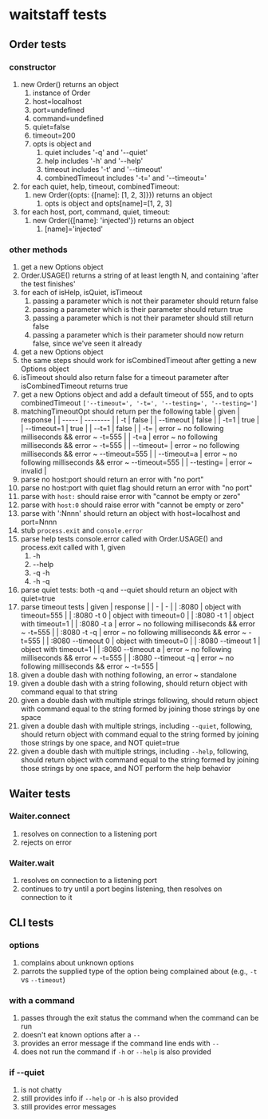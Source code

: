 # waitstaff tests

## Order tests

### constructor

1. new Order() returns an object
    1. instance of Order
    1. host=localhost
    1. port=undefined
    1. command=undefined
    1. quiet=false
    1. timeout=200
    1. opts is object and
        1. quiet includes '-q' and '--quiet'
        1. help includes '-h' and '--help'
        1. timeout includes '-t' and '--timeout'
        1. combinedTimeout includes '-t=' and '--timeout='
1. for each quiet, help, timeout, combinedTimeout:
    1. new Order({opts: {[name]: [1, 2, 3]}}) returns an object
        1. opts is object and opts[name]=[1, 2, 3]
1. for each host, port, command, quiet, timeout:
    1. new Order({[name]: 'injected'}) returns an object
        1. [name]='injected'

### other methods

1. get a new Options object
1. Order.USAGE() returns a string of at least length N, and containing 'after the test finishes'
1. for each of isHelp, isQuiet, isTimeout
    1. passing a parameter which is not their parameter should return false
    1. passing a parameter which is their parameter should return true
    1. passing a parameter which is not their parameter should still return false
    1. passing a parameter which is their parameter should now return false, since we've seen it already
1. get a new Options object
1. the same steps should work for isCombinedTimeout after getting a new Options object
1. isTimeout should also return false for a timeout parameter after isCombinedTimeout returns true
1. get a new Options object and add a default timeout of 555, and to opts combinedTimeout
    `['--timeout=', '-t=', '--testing=', '--testing=']`
1. matchingTimeoutOpt should return per the following table
    | given | response |
    | ----- | -------- |
    | -t | false |
    | --timeout | false |
    | -t=1 | true |
    | --timeout=1 | true |
    | --t=1 | false |
    | -t= | error ~ no following milliseconds && error ~ -t=555  |
    | -t=a | error ~ no following milliseconds && error ~ -t=555  |
    | --timeout= | error ~ no following milliseconds && error ~ --timeout=555 |
    | --timeout=a | error ~ no following milliseconds && error ~ --timeout=555 |
    | --testing= | error ~ invalid |
1. parse no host:port should return an error with "no port"
1. parse no host:port with quiet flag should return an error with "no port"
1. parse with `host:` should raise error with "cannot be empty or zero"
1. parse with `host:0` should raise error with "cannot be empty or zero"
1. parse with ':Nnnn' should return an object with host=localhost and port=Nnnn
1. stub `process.exit` and `console.error`
1. parse help tests
    console.error called with Order.USAGE() and process.exit called with 1, given
    1. -h
    1. --help
    1. -q -h
    1. -h -q
1. parse quiet tests: both -q and --quiet should return an object with quiet=true
1. parse timeout tests
    | given | response |
    | - | - |
    | :8080 | object with timeout=555 |
    | :8080 -t 0 | object with timeout=0 |
    | :8080 -t 1 | object with timeout=1 |
    | :8080 -t a | error ~ no following milliseconds && error ~ -t=555 |
    | :8080 -t -q | error ~ no following milliseconds && error ~ -t=555 |
    | :8080 --timeout 0 | object with timeout=0 |
    | :8080 --timeout 1 | object with timeout=1 |
    | :8080 --timeout a | error ~ no following milliseconds && error ~ -t=555 |
    | :8080 --timeout -q | error ~ no following milliseconds && error ~ -t=555 |
1. given a double dash with nothing following, an error ~ standalone
1. given a double dash with a string following, should return object with command equal to that string
1. given a double dash with multiple strings following, should return object with command equal to the string formed by joining those strings by one space
1. given a double dash with multiple strings, including `--quiet`, following, should return object with command equal to the string formed by joining those strings by one space, and NOT quiet=true
1. given a double dash with multiple strings, including `--help`, following, should return object with command equal to the string formed by joining those strings by one space, and NOT perform the help behavior

## Waiter tests

### Waiter.connect

1. resolves on connection to a listening port
1. rejects on error

### Waiter.wait

1. resolves on connection to a listening port
1. continues to try until a port begins listening, then resolves on connection to it

## CLI tests

### options

1. complains about unknown options
1. parrots the supplied type of the option being complained about (e.g., `-t` vs `--timeout`)

### with a command

1. passes through the exit status the command when the command can be run
1. doesn't eat known options after a `--`
1. provides an error message if the command line ends with `--`
1. does not run the command if `-h` or `--help` is also provided

### if --quiet

1. is not chatty
1. still provides info if `--help` or `-h` is also provided
1. still provides error messages
